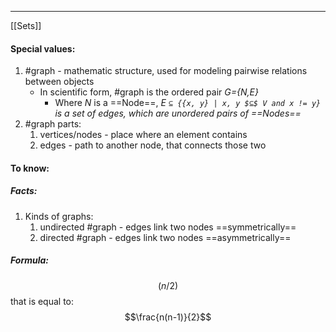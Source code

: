 ***
[[Sets]]
#### Special values:
1. #graph - mathematic structure, used for modeling pairwise relations between objects
	- In scientific form, #graph is the ordered pair *G={N,E}*
		- Where *N* is a ==Node==, *E `⊆ {{x, y} | x, y $⊆$ V and x != y}` is a set of edges, which are unordered pairs of ==Nodes==* 
1. #graph parts:
	1. vertices/nodes - place where an element contains 
	2. edges - path to another node, that connects those two
#### To know: 

##### Facts:
1. Kinds of graphs:
	1. undirected #graph - edges link two nodes ==symmetrically==   
	2. directed #graph - edges link two nodes ==asymmetrically== 

##### Formula:
$$(n/2)$$that is equal to: $$\frac{n(n-1)}{2}$$

